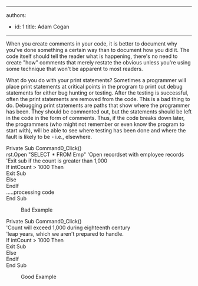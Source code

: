 

---
authors:
  - id: 1
    title: Adam Cogan
---




<span class='intro'> <p>When you create comments in your code, it is better to document why you've done something a certain way than to document how you did it. The code itself should tell the reader what is happening, there's no need to create &quot;how&quot; comments that merely restate the obvious unless you're using some technique that won't be apparent to most readers.<br></p> </span>

<p class="ssw15-rteElement-P">​What do you do with your print statements? Sometimes a programmer will place print statements at critical points in the program to print out debug statements for either bug hunting or testing. After the testing is successful, often the print statements are removed from the code. This is a bad thing to do. Debugging print statements are paths that show where the programmer has been. They should be commented out, but the statements should be left in the code in the form of comments. Thus, if the code breaks down later, the programmers (who might not remember or even know the program to start with), will be able to see where testing has been done and where the fault is likely to be - i.e., elsewhere.</p><p class="ssw15-rteElement-CodeArea">Private Sub Command0_Click()<br>rst.Open &quot;SELECT * FROM Emp&quot; 'Open recordset with employee records<br>'Exit sub if the count is greater than 1,000<br>If intCount &gt; 1000 Then<br>Exit Sub<br>Else<br>EndIf<br>.....processing code<br>End Sub</p><dd class="ssw15-rteElement-FigureBad">Bad Example​<br></dd><p class="ssw15-rteElement-CodeArea">Private Sub Command0_Click()<br>'Count will exceed 1,000 during eighteenth century<br>'leap years, which we aren't prepared to handle.<br>If intCount &gt; 1000 Then<br>Exit Sub<br>Else<br>EndIf<br>End Sub</p><dd class="ssw15-rteElement-FigureGood"> Good Example <br></dd>


